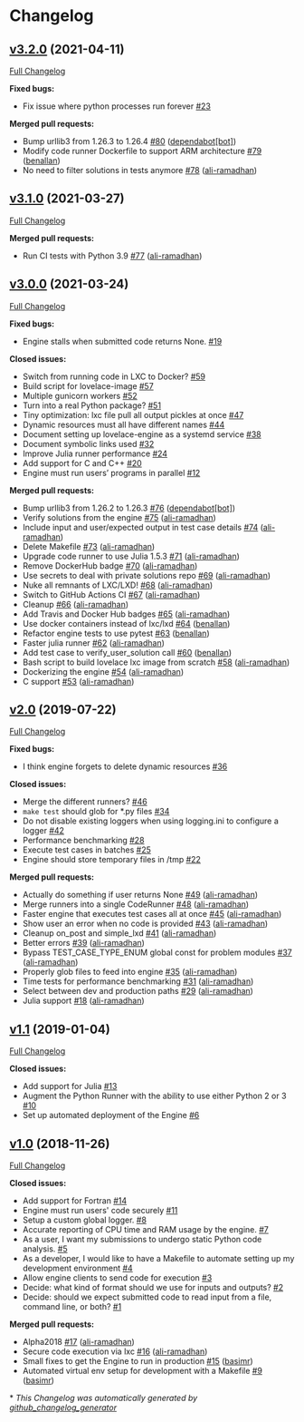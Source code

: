 # Changelog

## [v3.2.0](https://github.com/project-lovelace/lovelace-engine/tree/v3.2.0) (2021-04-11)

[Full Changelog](https://github.com/project-lovelace/lovelace-engine/compare/v3.1.0...v3.2.0)

**Fixed bugs:**

- Fix issue where python processes run forever [\#23](https://github.com/project-lovelace/lovelace-engine/issues/23)

**Merged pull requests:**

- Bump urllib3 from 1.26.3 to 1.26.4 [\#80](https://github.com/project-lovelace/lovelace-engine/pull/80) ([dependabot[bot]](https://github.com/apps/dependabot))
- Modify code runner Dockerfile to support ARM architecture [\#79](https://github.com/project-lovelace/lovelace-engine/pull/79) ([benallan](https://github.com/benallan))
- No need to filter solutions in tests anymore [\#78](https://github.com/project-lovelace/lovelace-engine/pull/78) ([ali-ramadhan](https://github.com/ali-ramadhan))

## [v3.1.0](https://github.com/project-lovelace/lovelace-engine/tree/v3.1.0) (2021-03-27)

[Full Changelog](https://github.com/project-lovelace/lovelace-engine/compare/v3.0.0...v3.1.0)

**Merged pull requests:**

- Run CI tests with Python 3.9 [\#77](https://github.com/project-lovelace/lovelace-engine/pull/77) ([ali-ramadhan](https://github.com/ali-ramadhan))

## [v3.0.0](https://github.com/project-lovelace/lovelace-engine/tree/v3.0.0) (2021-03-24)

[Full Changelog](https://github.com/project-lovelace/lovelace-engine/compare/v2.0...v3.0.0)

**Fixed bugs:**

- Engine stalls when submitted code returns None. [\#19](https://github.com/project-lovelace/lovelace-engine/issues/19)

**Closed issues:**

- Switch from running code in LXC to Docker? [\#59](https://github.com/project-lovelace/lovelace-engine/issues/59)
- Build script for lovelace-image [\#57](https://github.com/project-lovelace/lovelace-engine/issues/57)
- Multiple gunicorn workers [\#52](https://github.com/project-lovelace/lovelace-engine/issues/52)
- Turn into a real Python package? [\#51](https://github.com/project-lovelace/lovelace-engine/issues/51)
- Tiny optimization: lxc file pull all output pickles at once [\#47](https://github.com/project-lovelace/lovelace-engine/issues/47)
- Dynamic resources must all have different names [\#44](https://github.com/project-lovelace/lovelace-engine/issues/44)
- Document setting up lovelace-engine as a systemd service [\#38](https://github.com/project-lovelace/lovelace-engine/issues/38)
- Document symbolic links used [\#32](https://github.com/project-lovelace/lovelace-engine/issues/32)
- Improve Julia runner performance [\#24](https://github.com/project-lovelace/lovelace-engine/issues/24)
- Add support for C and C++ [\#20](https://github.com/project-lovelace/lovelace-engine/issues/20)
- Engine must run users’ programs in parallel [\#12](https://github.com/project-lovelace/lovelace-engine/issues/12)

**Merged pull requests:**

- Bump urllib3 from 1.26.2 to 1.26.3 [\#76](https://github.com/project-lovelace/lovelace-engine/pull/76) ([dependabot[bot]](https://github.com/apps/dependabot))
- Verify solutions from the engine [\#75](https://github.com/project-lovelace/lovelace-engine/pull/75) ([ali-ramadhan](https://github.com/ali-ramadhan))
- Include input and user/expected output in test case details [\#74](https://github.com/project-lovelace/lovelace-engine/pull/74) ([ali-ramadhan](https://github.com/ali-ramadhan))
- Delete Makefile [\#73](https://github.com/project-lovelace/lovelace-engine/pull/73) ([ali-ramadhan](https://github.com/ali-ramadhan))
- Upgrade code runner to use Julia 1.5.3 [\#71](https://github.com/project-lovelace/lovelace-engine/pull/71) ([ali-ramadhan](https://github.com/ali-ramadhan))
- Remove DockerHub badge [\#70](https://github.com/project-lovelace/lovelace-engine/pull/70) ([ali-ramadhan](https://github.com/ali-ramadhan))
- Use secrets to deal with private solutions repo [\#69](https://github.com/project-lovelace/lovelace-engine/pull/69) ([ali-ramadhan](https://github.com/ali-ramadhan))
- Nuke all remnants of LXC/LXD! [\#68](https://github.com/project-lovelace/lovelace-engine/pull/68) ([ali-ramadhan](https://github.com/ali-ramadhan))
- Switch to GitHub Actions CI [\#67](https://github.com/project-lovelace/lovelace-engine/pull/67) ([ali-ramadhan](https://github.com/ali-ramadhan))
- Cleanup [\#66](https://github.com/project-lovelace/lovelace-engine/pull/66) ([ali-ramadhan](https://github.com/ali-ramadhan))
- Add Travis and Docker Hub badges [\#65](https://github.com/project-lovelace/lovelace-engine/pull/65) ([ali-ramadhan](https://github.com/ali-ramadhan))
- Use docker containers instead of lxc/lxd [\#64](https://github.com/project-lovelace/lovelace-engine/pull/64) ([benallan](https://github.com/benallan))
- Refactor engine tests to use pytest [\#63](https://github.com/project-lovelace/lovelace-engine/pull/63) ([benallan](https://github.com/benallan))
- Faster julia runner [\#62](https://github.com/project-lovelace/lovelace-engine/pull/62) ([ali-ramadhan](https://github.com/ali-ramadhan))
- Add test case to verify\_user\_solution call [\#60](https://github.com/project-lovelace/lovelace-engine/pull/60) ([benallan](https://github.com/benallan))
- Bash script to build lovelace lxc image from scratch [\#58](https://github.com/project-lovelace/lovelace-engine/pull/58) ([ali-ramadhan](https://github.com/ali-ramadhan))
- Dockerizing the engine [\#54](https://github.com/project-lovelace/lovelace-engine/pull/54) ([ali-ramadhan](https://github.com/ali-ramadhan))
- C support [\#53](https://github.com/project-lovelace/lovelace-engine/pull/53) ([ali-ramadhan](https://github.com/ali-ramadhan))

## [v2.0](https://github.com/project-lovelace/lovelace-engine/tree/v2.0) (2019-07-22)

[Full Changelog](https://github.com/project-lovelace/lovelace-engine/compare/v1.1...v2.0)

**Fixed bugs:**

- I think engine forgets to delete dynamic resources [\#36](https://github.com/project-lovelace/lovelace-engine/issues/36)

**Closed issues:**

- Merge the different runners? [\#46](https://github.com/project-lovelace/lovelace-engine/issues/46)
- `make test` should glob for \*.py files [\#34](https://github.com/project-lovelace/lovelace-engine/issues/34)
- Do not disable existing loggers when using logging.ini to configure a logger [\#42](https://github.com/project-lovelace/lovelace-engine/issues/42)
- Performance benchmarking [\#28](https://github.com/project-lovelace/lovelace-engine/issues/28)
- Execute test cases in batches [\#25](https://github.com/project-lovelace/lovelace-engine/issues/25)
- Engine should store temporary files in /tmp [\#22](https://github.com/project-lovelace/lovelace-engine/issues/22)

**Merged pull requests:**

- Actually do something if user returns None [\#49](https://github.com/project-lovelace/lovelace-engine/pull/49) ([ali-ramadhan](https://github.com/ali-ramadhan))
- Merge runners into a single CodeRunner [\#48](https://github.com/project-lovelace/lovelace-engine/pull/48) ([ali-ramadhan](https://github.com/ali-ramadhan))
- Faster engine that executes test cases all at once [\#45](https://github.com/project-lovelace/lovelace-engine/pull/45) ([ali-ramadhan](https://github.com/ali-ramadhan))
- Show user an error when no code is provided [\#43](https://github.com/project-lovelace/lovelace-engine/pull/43) ([ali-ramadhan](https://github.com/ali-ramadhan))
- Cleanup on\_post and simple\_lxd [\#41](https://github.com/project-lovelace/lovelace-engine/pull/41) ([ali-ramadhan](https://github.com/ali-ramadhan))
- Better errors [\#39](https://github.com/project-lovelace/lovelace-engine/pull/39) ([ali-ramadhan](https://github.com/ali-ramadhan))
- Bypass TEST\_CASE\_TYPE\_ENUM global const for problem modules [\#37](https://github.com/project-lovelace/lovelace-engine/pull/37) ([ali-ramadhan](https://github.com/ali-ramadhan))
- Properly glob files to feed into engine [\#35](https://github.com/project-lovelace/lovelace-engine/pull/35) ([ali-ramadhan](https://github.com/ali-ramadhan))
- Time tests for performance benchmarking [\#31](https://github.com/project-lovelace/lovelace-engine/pull/31) ([ali-ramadhan](https://github.com/ali-ramadhan))
- Select between dev and production paths [\#29](https://github.com/project-lovelace/lovelace-engine/pull/29) ([ali-ramadhan](https://github.com/ali-ramadhan))
- Julia support [\#18](https://github.com/project-lovelace/lovelace-engine/pull/18) ([ali-ramadhan](https://github.com/ali-ramadhan))

## [v1.1](https://github.com/project-lovelace/lovelace-engine/tree/v1.1) (2019-01-04)

[Full Changelog](https://github.com/project-lovelace/lovelace-engine/compare/v1.0...v1.1)

**Closed issues:**

- Add support for Julia [\#13](https://github.com/project-lovelace/lovelace-engine/issues/13)
- Augment the Python Runner with the ability to use either Python 2 or 3 [\#10](https://github.com/project-lovelace/lovelace-engine/issues/10)
- Set up automated deployment of the Engine [\#6](https://github.com/project-lovelace/lovelace-engine/issues/6)

## [v1.0](https://github.com/project-lovelace/lovelace-engine/tree/v1.0) (2018-11-26)

[Full Changelog](https://github.com/project-lovelace/lovelace-engine/compare/a61bdfecd254ddc1134e193a6ef4a7c3e314f2d8...v1.0)

**Closed issues:**

- Add support for Fortran [\#14](https://github.com/project-lovelace/lovelace-engine/issues/14)
- Engine must run users' code securely [\#11](https://github.com/project-lovelace/lovelace-engine/issues/11)
- Setup a custom global logger. [\#8](https://github.com/project-lovelace/lovelace-engine/issues/8)
- Accurate reporting of CPU time and RAM usage by the engine. [\#7](https://github.com/project-lovelace/lovelace-engine/issues/7)
- As a user, I want my submissions to undergo static Python code analysis. [\#5](https://github.com/project-lovelace/lovelace-engine/issues/5)
- As a developer, I would like to have a Makefile to automate setting up my development environment   [\#4](https://github.com/project-lovelace/lovelace-engine/issues/4)
- Allow engine clients to send code for execution [\#3](https://github.com/project-lovelace/lovelace-engine/issues/3)
- Decide: what kind of format should we use for inputs and outputs? [\#2](https://github.com/project-lovelace/lovelace-engine/issues/2)
- Decide: should we expect submitted code to read input from a file, command line, or both? [\#1](https://github.com/project-lovelace/lovelace-engine/issues/1)

**Merged pull requests:**

- Alpha2018 [\#17](https://github.com/project-lovelace/lovelace-engine/pull/17) ([ali-ramadhan](https://github.com/ali-ramadhan))
- Secure code execution via lxc [\#16](https://github.com/project-lovelace/lovelace-engine/pull/16) ([ali-ramadhan](https://github.com/ali-ramadhan))
- Small fixes to get the Engine to run in production [\#15](https://github.com/project-lovelace/lovelace-engine/pull/15) ([basimr](https://github.com/basimr))
- Automated virtual env setup for development with a Makefile [\#9](https://github.com/project-lovelace/lovelace-engine/pull/9) ([basimr](https://github.com/basimr))



\* *This Changelog was automatically generated by [github_changelog_generator](https://github.com/github-changelog-generator/github-changelog-generator)*
